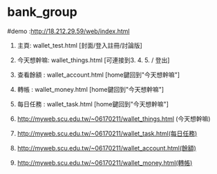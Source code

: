 # bank_group


#demo :http://18.212.29.59/web/index.html


1. 主頁: wallet_test.html [封面/登入註冊/討論版]
2. 今天想幹嘛: wallet_things.html [可連接到3. 4. 5. / 登出]
3. 查看餘額 : wallet_account.html [home鍵回到"今天想幹嘛"]
4. 轉帳 : wallet_money.html [home鍵回到"今天想幹嘛"]
5. 每日任務 : wallet_task.html [home鍵回到"今天想幹嘛"]

1. http://myweb.scu.edu.tw/~06170211/wallet_things.html (今天想幹嘛)
2. http://myweb.scu.edu.tw/~06170211/wallet_task.html(每日任務)
3. http://myweb.scu.edu.tw/~06170211/wallet_account.html(餘額)
4. http://myweb.scu.edu.tw/~06170211/wallet_money.html(轉帳)
